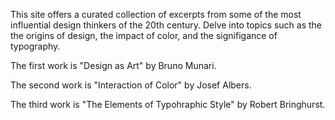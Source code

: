 This site offers a curated collection of excerpts from some of the most influential design thinkers of the 20th century. Delve into topics such as the the origins of design, the impact of color, and the signifigance of typography.

The first work is "Design as Art" by Bruno Munari. 

The second work is "Interaction of Color" by Josef Albers. 

The third work is "The Elements of Typohraphic Style" by Robert Bringhurst.
